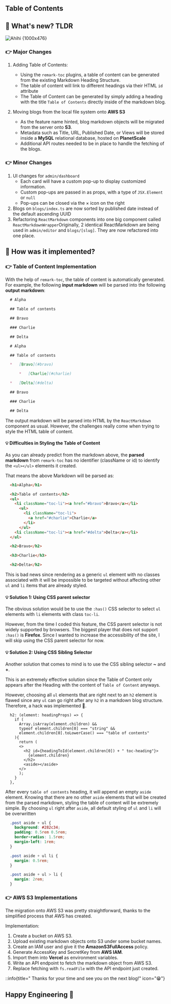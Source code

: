 #

## Table of Contents

## 🤔 What's new? TLDR

![Ahihi {1000x476}](/posts/blogDiagram.png)

### 👉 Major Changes

1. Adding Table of Contents:
   - Using the `remark-toc` plugins, a table of content can be generated from the existing Markdown Heading Structure.
   - The table of content will link to different headings via their HTML `id` attribute
   - The Table of Content can be generated by simply adding a heading with the title `Table of Contents` directly inside of the markdown blog.

2. Moving blogs from the local file system onto **AWS S3**
    - As the feature name hinted, blog markdown objects will be migrated from the server onto **S3**.
    - Metadata such as Title, URL, Published Date, or Views will be stored inside a **MySQL** relational database, hosted on **PlanetScale**
    - Additional API routes needed to be in place to handle the fetching of the blogs.

### 👉 Minor Changes

1. UI changes for `admin/dashboard`
    - Each card will have a custom pop-up to display customized information.
    - Custom pop-ups are passed in as props, with a type of `JSX.Element` or `null`
    - Pop-ups can be closed via the $\times$ icon on the right  
2. Blogs on `blogs/index.ts` are now sorted by published date instead of the default ascending UUID
3. Refactoring `ReactMarkdown` components into one big component called `ReactMarkdownWrapper`Originally, 2 identical ReactMarkdown are being used in `admin/editor` and `blogs/[slug]`. They are now refactored into one place.

## 🤔 How was it implemented?

### 👉 Table of Content Implementation

With the help of `remark-toc`, the table of content is automatically generated. For example, the following **input markdown** will be parsed into the following **output markdown**:

```md
  # Alpha

  ## Table of contents

  ## Bravo

  ### Charlie

  ## Delta
```

```md
  # Alpha

  ## Table of contents

  *   [Bravo](#bravo)

      *   [Charlie](#charlie)

  *   [Delta](#delta)

  ## Bravo

  ### Charlie

  ## Delta
```

The output markdown will be parsed into HTML by the `ReactMarkdown` component as usual. However, the challenges really come when trying to style the HTML table of content.

#### 💡 Difficulties in Styling the Table of Content

As you can already predict from the markdown above, the **parsed markdown** from `remark-toc` has no identifier (className or id) to identify the `<ul></ul>` elements it created.

That means the above Markdown will be parsed as:

```html
  <h1>Alpha</h1>

  <h2>Table of contents</h2>
  <ul>
    <li className="toc-li"><a href="#bravo">Bravo</a></li>
      <ul>
        <li className="toc-li">
          <a href="#charlie">Charlie</a>
        </li>
      </ul>
    <li className="toc-li"><a href="#delta">Delta</a></li>
  </ul>

  <h2>Bravo</h2>

  <h3>Charlie</h3>

  <h2>Delta</h2>
```

This is bad news since rendering as a generic `ul` element with no classes associated with it will be impossible to be targeted without affecting other `ul` and `li` items that are already styled.

#### 💡 Solution 1: Using CSS parent selector

The obvious solution would be to use the `:has()` CSS selector to select `ul` elements with `li` elements with class `toc-li`.

However, from the time I coded this feature, the CSS parent selector is not widely supported by browsers. The biggest player that does not support `:has()` is **Firefox**. Since I wanted to increase the accessibility of the site, I will skip using the CSS parent selector for now.

#### 💡 Solution 2: Using CSS Sibling Selector

Another solution that comes to mind is to use the CSS sibling selector **~** and **+**.

This is an extremely effective solution since the Table of Content only appears after the Heading with the content of `Table of Content` anyways.

However, choosing all `ul` elements that are right next to an `h2` element is flawed since any `ul` can go right after any `h2` in a markdown blog structure. Therefore, a hack was implemented 🙂.

```tsx
  h2: (element: headingProps) => {
    if (
      Array.isArray(element.children) &&
      typeof element.children[0] === "string" &&
      element.children[0].toLowerCase() === "table of contents"
    ){
      return (
      <>
        <h2 id={headingToId(element.children[0]) + " toc-heading"}>
          {element.children}
        </h2>
        <aside></aside>
      </>
      );
    }
  },
```

After every `table of contents` heading, it will append an empty `aside` element. Knowing that there are no other `aside` elements that will be created from the parsed markdown, styling the table of content will be extremely simple. By choosing `ul` right after `aside`, all default styling of `ul` and `li` will be overwritten

```css
  .post aside + ul {
    background: #282c34;
    padding: 0.5rem 0.5rem;
    border-radius: 1.5rem;
    margin-left: 1rem;
  }

  .post aside + ul li {
    margin: 0.5rem;
  }

  .post aside + ul > li {
    margin: 2rem;
  }
```

### 👉 AWS S3 Implementations

The migration onto AWS S3 was pretty straightforward, thanks to the simplified process that AWS has created.

Implementation:

1. Create a bucket on AWS S3.
2. Upload existing markdown objects onto S3 under some bucket names.
3. Create an IAM user and give it the **AmazonS3FullAccess** policy.
4. Generate AccessKey and SecretKey from **AWS IAM**.
5. Import them into **Vercel** as environment variables.
6. Write an API endpoint to fetch the markdown object from AWS S3.
7. Replace fetching with `fs.readFile` with the API endpoint just created.

::info{title=" Thanks for your time and see you on the next blog!" icon="😁"}

## Happy Engineering 🥐
